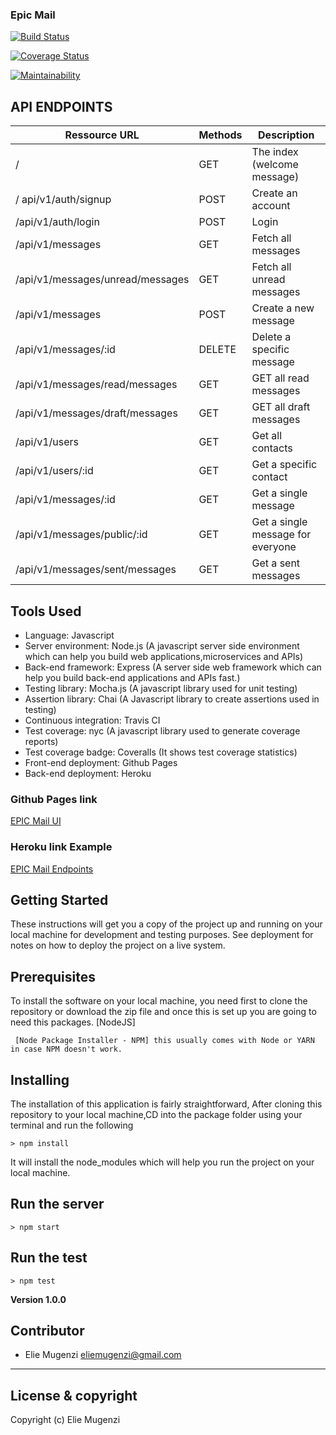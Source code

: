 ### Epic Mail

[![Build Status](https://travis-ci.org/eliemugenzi/epic-mail.svg?branch=develop)](https://travis-ci.org/eliemugenzi/epic-mail)

[![Coverage Status](https://coveralls.io/repos/github/eliemugenzi/epic-mail/badge.svg?branch=develop&kill_cache=1)](https://coveralls.io/github/eliemugenzi/epic-mail?branch=develop)

[![Maintainability](https://api.codeclimate.com/v1/badges/368eba3147aeed2aaff9/maintainability)](https://codeclimate.com/github/eliemugenzi/epic-mail/maintainability)

## API ENDPOINTS

| Ressource URL                    | Methods | Description                 |
| -------------------------------- | ------- | --------------------------- |
| /                                | GET     | The index (welcome message) |
/ api/v1/auth/signup               | POST    | Create an account           |
| /api/v1/auth/login               | POST    | Login                       |
| /api/v1/messages                 | GET     | Fetch all messages          |
| /api/v1/messages/unread/messages | GET     | Fetch all unread messages   |
| /api/v1/messages                 | POST    | Create a new message        |
| /api/v1/messages/:id             | DELETE  | Delete a specific message   |
| /api/v1/messages/read/messages   | GET     | GET all read messages       |
| /api/v1/messages/draft/messages  | GET     | GET all draft messages      |
| /api/v1/users                    | GET     | Get all contacts            |
| /api/v1/users/:id                | GET     | Get a specific contact      |
| /api/v1/messages/:id             | GET     | Get a single message        |
| /api/v1/messages/public/:id      | GET     | Get a single message for everyone
| /api/v1/messages/sent/messages   | GET     | Get a sent messages

## Tools Used

- Language: Javascript
- Server environment: Node.js (A javascript server side environment which can help you build web applications,microservices and APIs)
- Back-end framework: Express (A server side web framework which can help you build back-end applications and APIs fast.)
- Testing library: Mocha.js (A javascript library used for unit testing)
- Assertion library: Chai (A Javascript library to create assertions used in testing)
- Continuous integration: Travis CI
- Test coverage: nyc (A javascript library used to generate coverage reports)
- Test coverage badge: Coveralls (It shows test coverage statistics)
- Front-end deployment: Github Pages
- Back-end deployment: Heroku

### Github Pages link

[EPIC Mail UI](https://eliemugenzi.github.io/epic-mail/UI/)

### Heroku link Example

[EPIC Mail Endpoints](https://elie-epic-mail.herokuapp.com/)

## Getting Started

These instructions will get you a copy of the project up and running on your local machine for development and testing purposes. See deployment for notes on how to deploy the project on a live system.

## Prerequisites

To install the software on your local machine, you need first to clone the repository or download the zip file and once this is set up you are going to need this packages. [NodeJS]

```
 [Node Package Installer - NPM] this usually comes with Node or YARN in case NPM doesn't work.
```

## Installing

The installation of this application is fairly straightforward, After cloning this repository to your local machine,CD into the package folder using your terminal and run the following

```
> npm install
```

It will install the node_modules which will help you run the project on your local machine.

## Run the server

```
> npm start
```

## Run the test

```
> npm test
```

**Version 1.0.0**

## Contributor

- Elie Mugenzi <eliemugenzi@gmail.com>

---

## License & copyright

Copyright (c) Elie Mugenzi
